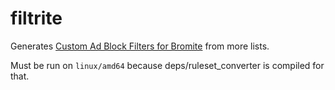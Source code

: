 # filtrite
Generates [Custom Ad Block Filters for Bromite](https://www.bromite.org/custom-filters) from more lists.

Must be run on `linux/amd64` because deps/ruleset_converter is compiled for that.
